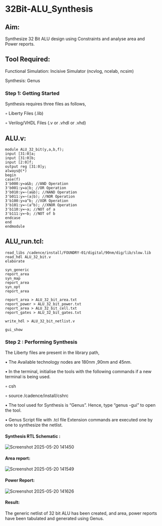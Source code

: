 # 32Bit-ALU_Synthesis

## Aim:

Synthesize 32 Bit ALU design using Constraints and analyse area and Power reports.

## Tool Required:

Functional Simulation: Incisive Simulator (ncvlog, ncelab, ncsim)

Synthesis: Genus

### Step 1: Getting Started

Synthesis requires three files as follows,

◦ Liberty Files (.lib)

◦ Verilog/VHDL Files (.v or .vhdl or .vhd)

## ALU.v:
~~~
module ALU_32_bit(y,a,b,f);
input [31:0]a;
input [31:0]b;
input [2:0]f;
output reg [31:0]y;
always@(*)
begin
case(f)
3'b000:y=a&b; //AND Operation
3'b001:y=a|b; //OR Operation
3'b010:y=~(a&b); //NAND Operation
3'b011:y=~(a|b); //NOR Operation
3'b100:y=a^b; //XOR Operation
3'b101:y=~(a^b); //XNOR Operation
3'b110:y=~a; //NOT of a
3'b111:y=~b; //NOT of b
endcase
end
endmodule
~~~
## ALU_run.tcl:
~~~
read_libs /cadence/install/FOUNDRY-01/digital/90nm/dig/lib/slow.lib
read_hdl ALU_32_bit.v
elaborate
 
syn_generic
report_area
syn_map
report_area
syn_opt
report_area 

report_area > ALU_32_bit_area.txt
report_power > ALU_32_bit_power.txt
report_area > ALU_32_bit_cell.txt
report_gates > ALU_32_bit_gates.txt

write_hdl > ALU_32_bit_netlist.v

gui_show
~~~


### Step 2 : Performing Synthesis

The Liberty files are present in the library path,

• The Available technology nodes are 180nm ,90nm and 45nm.

• In the terminal, initialise the tools with the following commands if a new terminal is being
used.

◦ csh

◦ source /cadence/install/cshrc

• The tool used for Synthesis is “Genus”. Hence, type “genus -gui” to open the tool.

• Genus Script file with .tcl file Extension commands are executed one by one to synthesize the netlist.

#### Synthesis RTL Schematic :
![Screenshot 2025-05-20 141450](https://github.com/user-attachments/assets/e5ba3914-1002-4ed4-a82d-76749279af94)


#### Area report:
![Screenshot 2025-05-20 141549](https://github.com/user-attachments/assets/6d35d112-e02e-4598-903d-4128ae6c3cc9)


#### Power Report:

![Screenshot 2025-05-20 141626](https://github.com/user-attachments/assets/796f5fc9-cebb-4656-95fd-4cc2246bab0f)


#### Result: 

The generic netlist of 32 bit ALU  has been created, and area, power reports have been tabulated and generated using Genus.
